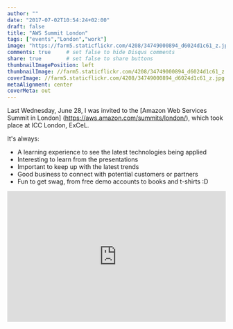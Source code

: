 ```yaml
---
author: ""
date: "2017-07-02T10:54:24+02:00"
draft: false
title: "AWS Summit London"
tags: ["events","London","work"]
image: "https://farm5.staticflickr.com/4208/34749000894_d6024d1c61_z.jpg"
comments: true     # set false to hide Disqus comments
share: true        # set false to share buttons
thumbnailImagePosition: left
thumbnailImage: //farm5.staticflickr.com/4208/34749000894_d6024d1c61_z.jpg
coverImage: //farm5.staticflickr.com/4208/34749000894_d6024d1c61_z.jpg
metaAlignment: center
coverMeta: out
---
```


Last Wednesday, June 28, I was invited to the [Amazon Web Services Summit in London] (https://aws.amazon.com/summits/london/), which took place at ICC London, ExCeL.   

<!--more-->

It's always:
 
* A learning experience to see the latest technologies being applied
* Interesting to learn from the presentations
* Important to keep up with the latest trends
* Good business to connect with potential customers or partners
* Fun to get swag, from free demo accounts to books and t-shirts :D

<div style="position: relative; padding-bottom: 60%; overflow: auto; -webkit-overflow-scrolling:touch;"><iframe style="position: absolute; top: 0; left: 0; width: 100%; height: 100%;" src="https://flickrembed.com/cms_embed.php?source=flickr&layout=responsive&input=www.flickr.com/photos/jcortell/albums/72157685613763355&sort=5&by=album&theme=default_notextpanel&scale=fill&limit=10&skin=default" scrolling="no" frameborder="0" allowFullScreen="true" webkitallowfullscreen="true" mozallowfullscreen="true"></iframe></div>